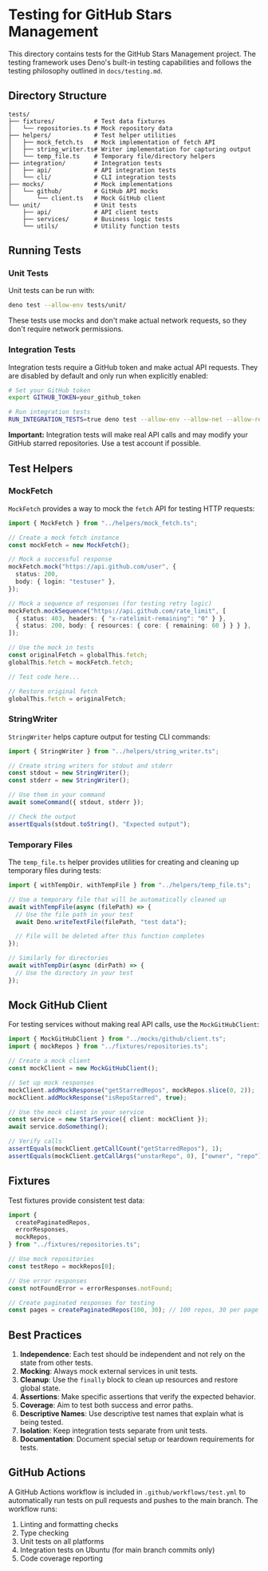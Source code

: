 # Testing for GitHub Stars Management

This directory contains tests for the GitHub Stars Management project. The
testing framework uses Deno's built-in testing capabilities and follows the
testing philosophy outlined in `docs/testing.md`.

## Directory Structure

```
tests/
├── fixtures/           # Test data fixtures
│   └── repositories.ts # Mock repository data
├── helpers/            # Test helper utilities
│   ├── mock_fetch.ts   # Mock implementation of fetch API
│   ├── string_writer.ts# Writer implementation for capturing output
│   └── temp_file.ts    # Temporary file/directory helpers
├── integration/        # Integration tests
│   ├── api/            # API integration tests
│   └── cli/            # CLI integration tests
├── mocks/              # Mock implementations
│   └── github/         # GitHub API mocks
│       └── client.ts   # Mock GitHub client
└── unit/               # Unit tests
    ├── api/            # API client tests
    ├── services/       # Business logic tests
    └── utils/          # Utility function tests
```

## Running Tests

### Unit Tests

Unit tests can be run with:

```bash
deno test --allow-env tests/unit/
```

These tests use mocks and don't make actual network requests, so they don't
require network permissions.

### Integration Tests

Integration tests require a GitHub token and make actual API requests. They are
disabled by default and only run when explicitly enabled:

```bash
# Set your GitHub token
export GITHUB_TOKEN=your_github_token

# Run integration tests
RUN_INTEGRATION_TESTS=true deno test --allow-env --allow-net --allow-read --allow-write tests/integration/
```

**Important:** Integration tests will make real API calls and may modify your
GitHub starred repositories. Use a test account if possible.

## Test Helpers

### MockFetch

`MockFetch` provides a way to mock the `fetch` API for testing HTTP requests:

```typescript
import { MockFetch } from "../helpers/mock_fetch.ts";

// Create a mock fetch instance
const mockFetch = new MockFetch();

// Mock a successful response
mockFetch.mock("https://api.github.com/user", {
  status: 200,
  body: { login: "testuser" },
});

// Mock a sequence of responses (for testing retry logic)
mockFetch.mockSequence("https://api.github.com/rate_limit", [
  { status: 403, headers: { "x-ratelimit-remaining": "0" } },
  { status: 200, body: { resources: { core: { remaining: 60 } } } },
]);

// Use the mock in tests
const originalFetch = globalThis.fetch;
globalThis.fetch = mockFetch.fetch;

// Test code here...

// Restore original fetch
globalThis.fetch = originalFetch;
```

### StringWriter

`StringWriter` helps capture output for testing CLI commands:

```typescript
import { StringWriter } from "../helpers/string_writer.ts";

// Create string writers for stdout and stderr
const stdout = new StringWriter();
const stderr = new StringWriter();

// Use them in your command
await someCommand({ stdout, stderr });

// Check the output
assertEquals(stdout.toString(), "Expected output");
```

### Temporary Files

The `temp_file.ts` helper provides utilities for creating and cleaning up
temporary files during tests:

```typescript
import { withTempDir, withTempFile } from "../helpers/temp_file.ts";

// Use a temporary file that will be automatically cleaned up
await withTempFile(async (filePath) => {
  // Use the file path in your test
  await Deno.writeTextFile(filePath, "test data");

  // File will be deleted after this function completes
});

// Similarly for directories
await withTempDir(async (dirPath) => {
  // Use the directory in your test
});
```

## Mock GitHub Client

For testing services without making real API calls, use the `MockGitHubClient`:

```typescript
import { MockGitHubClient } from "../mocks/github/client.ts";
import { mockRepos } from "../fixtures/repositories.ts";

// Create a mock client
const mockClient = new MockGitHubClient();

// Set up mock responses
mockClient.addMockResponse("getStarredRepos", mockRepos.slice(0, 2));
mockClient.addMockResponse("isRepoStarred", true);

// Use the mock client in your service
const service = new StarService({ client: mockClient });
await service.doSomething();

// Verify calls
assertEquals(mockClient.getCallCount("getStarredRepos"), 1);
assertEquals(mockClient.getCallArgs("unstarRepo", 0), ["owner", "repo"]);
```

## Fixtures

Test fixtures provide consistent test data:

```typescript
import {
  createPaginatedRepos,
  errorResponses,
  mockRepos,
} from "../fixtures/repositories.ts";

// Use mock repositories
const testRepo = mockRepos[0];

// Use error responses
const notFoundError = errorResponses.notFound;

// Create paginated responses for testing
const pages = createPaginatedRepos(100, 30); // 100 repos, 30 per page
```

## Best Practices

1. **Independence**: Each test should be independent and not rely on the state
   from other tests.
2. **Mocking**: Always mock external services in unit tests.
3. **Cleanup**: Use the `finally` block to clean up resources and restore global
   state.
4. **Assertions**: Make specific assertions that verify the expected behavior.
5. **Coverage**: Aim to test both success and error paths.
6. **Descriptive Names**: Use descriptive test names that explain what is being
   tested.
7. **Isolation**: Keep integration tests separate from unit tests.
8. **Documentation**: Document special setup or teardown requirements for tests.

## GitHub Actions

A GitHub Actions workflow is included in `.github/workflows/test.yml` to
automatically run tests on pull requests and pushes to the main branch. The
workflow runs:

1. Linting and formatting checks
2. Type checking
3. Unit tests on all platforms
4. Integration tests on Ubuntu (for main branch commits only)
5. Code coverage reporting
